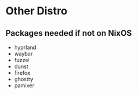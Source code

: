 # Other Distro

## Packages needed if not on NixOS

- hyprland
- waybar
- fuzzel
- dunst
- firefox
- ghostty
- pamixer
